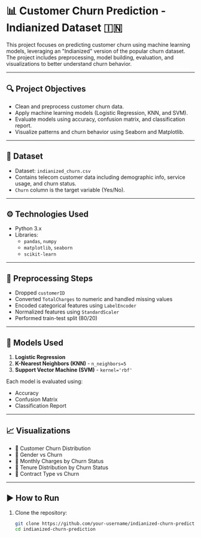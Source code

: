 # 📊 Customer Churn Prediction - Indianized Dataset 🇮🇳

This project focuses on predicting customer churn using machine learning models, leveraging an "Indianized" version of the popular churn dataset. The project includes preprocessing, model building, evaluation, and visualizations to better understand churn behavior.

---

## 🔍 Project Objectives

- Clean and preprocess customer churn data.
- Apply machine learning models (Logistic Regression, KNN, and SVM).
- Evaluate models using accuracy, confusion matrix, and classification report.
- Visualize patterns and churn behavior using Seaborn and Matplotlib.

---

## 📁 Dataset

- Dataset: `indianized_churn.csv`
- Contains telecom customer data including demographic info, service usage, and churn status.
- `Churn` column is the target variable (Yes/No).

---

## ⚙️ Technologies Used

- Python 3.x
- Libraries:
  - `pandas`, `numpy`
  - `matplotlib`, `seaborn`
  - `scikit-learn`

---

## 🧼 Preprocessing Steps

- Dropped `customerID`
- Converted `TotalCharges` to numeric and handled missing values
- Encoded categorical features using `LabelEncoder`
- Normalized features using `StandardScaler`
- Performed train-test split (80/20)

---

## 🤖 Models Used

1. **Logistic Regression**
2. **K-Nearest Neighbors (KNN)** - `n_neighbors=5`
3. **Support Vector Machine (SVM)** - `kernel='rbf'`

Each model is evaluated using:
- Accuracy
- Confusion Matrix
- Classification Report

---

## 📈 Visualizations

- 🔹 Customer Churn Distribution
- 🔹 Gender vs Churn
- 🔹 Monthly Charges by Churn Status
- 🔹 Tenure Distribution by Churn Status
- 🔹 Contract Type vs Churn

---

## ▶️ How to Run

1. Clone the repository:
   ```bash
   git clone https://github.com/your-username/indianized-churn-prediction.git
   cd indianized-churn-prediction
